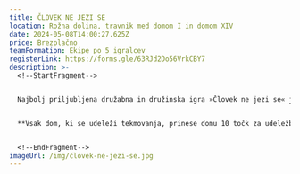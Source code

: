 ```yaml
---
title: ČLOVEK NE JEZI SE
location: Rožna dolina, travnik med domom I in domom XIV
date: 2024-05-08T14:00:27.625Z
price: Brezplačno
teamFormation: Ekipe po 5 igralcev
registerLink: https://forms.gle/63RJd2Do56VrkCBY7
description: >-
  <!--StartFragment-->


  Najbolj priljubljena družabna in družinska igra »Človek ne jezi se« je zelo enostavna za igranje. Za dodatno popestritev pri igranju, smo figurice zamenjali s študenti, pri čemer 4 študentje stojijo v polju, peti študent pa meče kocko. Ekipe so lahko moške, ženske ali mešane, vendar vsi tekmujejo v skupnem sistemu. POZOR! Igre se lahko udeležijo le študentje iz študentskih domov, pri tem pa morajo biti vsi tekmovalci določene ekipe iz istega doma. Pri tem športu lahko za vsak dom tekmuje le po ena ekipa.


  **Vsak dom, ki se udeleži tekmovanja, prinese domu 10 točk za udeležbo. Zmagovalni trije domovi poleg tega prejmejo še dodatne točke; 1. mesto 14 točk, 2. mesto 12 točk, ter 3. mesto 10 točk.**


  <!--EndFragment-->
imageUrl: /img/človek-ne-jezi-se.jpg
---
```

